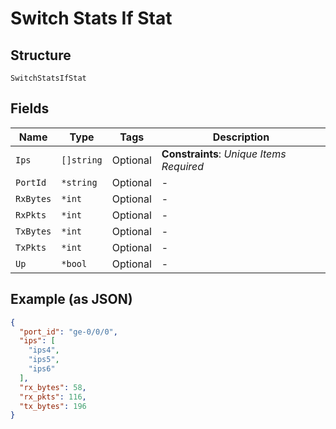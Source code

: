 
# Switch Stats If Stat

## Structure

`SwitchStatsIfStat`

## Fields

| Name | Type | Tags | Description |
|  --- | --- | --- | --- |
| `Ips` | `[]string` | Optional | **Constraints**: *Unique Items Required* |
| `PortId` | `*string` | Optional | - |
| `RxBytes` | `*int` | Optional | - |
| `RxPkts` | `*int` | Optional | - |
| `TxBytes` | `*int` | Optional | - |
| `TxPkts` | `*int` | Optional | - |
| `Up` | `*bool` | Optional | - |

## Example (as JSON)

```json
{
  "port_id": "ge-0/0/0",
  "ips": [
    "ips4",
    "ips5",
    "ips6"
  ],
  "rx_bytes": 58,
  "rx_pkts": 116,
  "tx_bytes": 196
}
```


